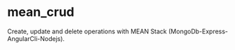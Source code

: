 # mean_crud
Create, update and delete operations with MEAN Stack (MongoDb-Express-AngularCli-Nodejs).
